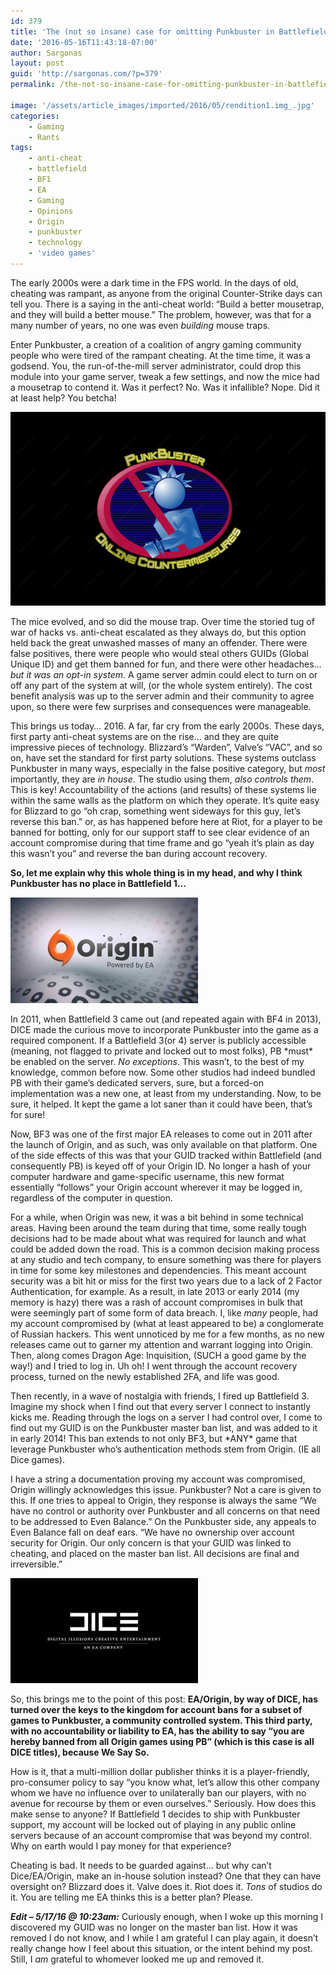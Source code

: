 ```yaml
---
id: 379
title: 'The (not so insane) case for omitting Punkbuster in Battlefield 1'
date: '2016-05-16T11:43:18-07:00'
author: Sargonas
layout: post
guid: 'http://sargonas.com/?p=379'
permalink: /the-not-so-insane-case-for-omitting-punkbuster-in-battlefield-1/

image: '/assets/article_images/imported/2016/05/rendition1.img_.jpg'
categories:
    - Gaming
    - Rants
tags:
    - anti-cheat
    - battlefield
    - BF1
    - EA
    - Gaming
    - Opinions
    - Origin
    - punkbuster
    - technology
    - 'video games'
---
```


The early 2000s were a dark time in the FPS world. In the days of old, cheating was rampant, as anyone from the original Counter-Strike days can tell you. There is a saying in the anti-cheat world: “Build a better mousetrap, and they will build a better mouse.” The problem, however, was that for a many number of years, no one was even *building* mouse traps.

Enter Punkbuster, a creation of a coalition of angry gaming community people who were tired of the rampant cheating. At the time time, it was a godsend. You, the run-of-the-mill server administrator, could drop this module into your game server, tweak a few settings, and now the mice had a mousetrap to contend it. Was it perfect? No. Was it infallible? Nope. Did it at least help? You betcha!

[![pb_logo.jpg.001df605df50c667e70c4a0ffad2d609.jpg.3f648d6a10f78a71f65f28fe881890b3](/assets/article_images/imported/2016/05/pb_logo.jpg.001df605df50c667e70c4a0ffad2d609.jpg.3f648d6a10f78a71f65f28fe881890b3.jpg)](/assets/article_images/imported/2016/05/pb_logo.jpg.001df605df50c667e70c4a0ffad2d609.jpg.3f648d6a10f78a71f65f28fe881890b3.jpg)

The mice evolved, and so did the mouse trap. Over time the storied tug of war of hacks vs. anti-cheat escalated as they always do, but this option held back the great unwashed masses of many an offender. There were false positives, there were people who would steal others GUIDs (Global Unique ID) and get them banned for fun, and there were other headaches… *but it was an* *opt-in system*. A game server admin could elect to turn on or off any part of the system at will, (or the whole system entirely). The cost benefit analysis was up to the server admin and their community to agree upon, so there were few surprises and consequences were manageable.

This brings us today… 2016. A far, far cry from the early 2000s. These days, first party anti-cheat systems are on the rise… and they are quite impressive pieces of technology. Blizzard’s “Warden”, Valve’s “VAC”, and so on, have set the standard for first party solutions. These systems outclass Punkbuster in many ways, especially in the false positive category, but *most* importantly, they are *in house*. The studio using them, *also controls them*. This is key! Accountability of the actions (and results) of these systems lie within the same walls as the platform on which they operate. It’s quite easy for Blizzard to go “oh crap, something went sideways for this guy, let’s reverse this ban.” or, as has happened before here at Riot, for a player to be banned for botting, only for our support staff to see clear evidence of an account compromise during that time frame and go “yeah it’s plain as day this wasn’t you” and reverse the ban during account recovery.

**So, let me explain why this whole thing is in my head, and why I think Punkbuster has no place in Battlefield 1…**

[![ea-origin-logo](/assets/article_images/imported/2016/05/ea-origin-logo-300x169.jpg)](/assets/article_images/imported/2016/05/ea-origin-logo.jpg)

In 2011, when Battlefield 3 came out (and repeated again with BF4 in 2013), DICE made the curious move to incorporate Punkbuster into the game as a required component. If a Battlefield 3(or 4) server is publicly accessible (meaning, not flagged to private and locked out to most folks), PB \*must\* be enabled on the server. *No exceptions*. This wasn’t, to the best of my knowledge, common before now. Some other studios had indeed bundled PB with their game’s dedicated servers, sure, but a forced-on implementation was a new one, at least from my understanding. Now, to be sure, it helped. It kept the game a lot saner than it could have been, that’s for sure!

Now, BF3 was one of the first major EA releases to come out in 2011 after the launch of Origin, and as such, was only available on that platform. One of the side effects of this was that your GUID tracked within Battlefield (and consequently PB) is keyed off of your Origin ID. No longer a hash of your computer hardware and game-specific username, this new format essentially “follows” your Origin account wherever it may be logged in, regardless of the computer in question.

For a while, when Origin was new, it was a bit behind in some technical areas. Having been around the team during that time, some really tough decisions had to be made about what was required for launch and what could be added down the road. This is a common decision making process at any studio and tech company, to ensure something was there for players in time for some key milestones and dependencies. This meant account security was a bit hit or miss for the first two years due to a lack of 2 Factor Authentication, for example. As a result, in late 2013 or early 2014 (my memory is hazy) there was a rash of account compromises in bulk that were seemingly part of some form of data breach. I, like *many* people, had my account compromised by (what at least appeared to be) a conglomerate of Russian hackers. This went unnoticed by me for a few months, as no new releases came out to garner my attention and warrant logging into Origin. Then, along comes Dragon Age: Inquisition, (SUCH a good game by the way!) and I tried to log in. Uh oh! I went through the account recovery process, turned on the newly established 2FA, and life was good.

Then recently, in a wave of nostalgia with friends, I fired up Battlefield 3. Imagine my shock when I find out that every server I connect to instantly kicks me. Reading through the logs on a server I had control over, I come to find out my GUID is on the Punkbuster master ban list, and was added to it in early 2014! This ban extends to not only BF3, but \*ANY\* game that leverage Punkbuster who’s authentication methods stem from Origin. (IE all Dice games).

I have a string a documentation proving my account was compromised, Origin willingly acknowledges this issue. Punkbuster? Not a care is given to this. If one tries to appeal to Origin, they response is always the same “We have no control or authority over Punkbuster and all concerns on that need to be addressed to Even Balance.” On the Punkbuster side, any appeals to Even Balance fall on deaf ears. “We have no ownership over account security for Origin. Our only concern is that your GUID was linked to cheating, and placed on the master ban list. All decisions are final and irreversible.”

[![DICE_EA_Logo_Black](/assets/article_images/imported/2016/05/DICE_EA_Logo_Black-300x168.jpg)](/assets/article_images/imported/2016/05/DICE_EA_Logo_Black.jpg)

So, this brings me to the point of this post: **EA/Origin, by way of DICE, has turned over the keys to the kingdom for account bans for a subset of games to Punkbuster, a community controlled system. This third party, with no accountability or liability to EA, has the ability to say “you are hereby banned from all Origin games using PB” (which is this case is all DICE titles), because We Say So.**

How is it, that a multi-million dollar publisher thinks it is a player-friendly, pro-consumer policy to say “you know what, let’s allow this other company whom we have no influence over to unilaterally ban our players, with no avenue for recourse by them or even ourselves.” Seriously. How does this make sense to anyone? If Battlefield 1 decides to ship with Punkbuster support, my account will be locked out of playing in any public online servers because of an account compromise that was beyond my control. Why on earth would I pay money for that experience?

Cheating is bad. It needs to be guarded against… but why can’t Dice/EA/Origin, make an in-house solution instead? One that they can have oversight on? Blizzard does it. Valve does it. Riot does it. *Tons* of studios do it. You are telling me EA thinks this is a better plan? Please.

***Edit – 5/17/16 @ 10:23am:*** Curiously enough, when I woke up this morning I discovered my GUID was no longer on the master ban list. How it was removed I do not know, and I while I am grateful I can play again, it doesn’t really change how I feel about this situation, or the intent behind my post. Still, I *am* grateful to whomever looked me up and removed it.